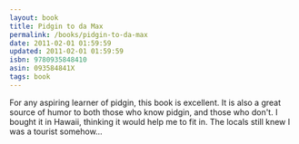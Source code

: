 ```yaml
---
layout: book
title: Pidgin to da Max
permalink: /books/pidgin-to-da-max
date: 2011-02-01 01:59:59
updated: 2011-02-01 01:59:59
isbn: 9780935848410
asin: 093584841X
tags: book
---
```

For any aspiring learner of pidgin, this book is excellent. It is also a great
source of humor to both those who know pidgin, and those who don't. I bought it
in Hawaii, thinking it would help me to fit in. The locals still knew I was a
tourist somehow…
